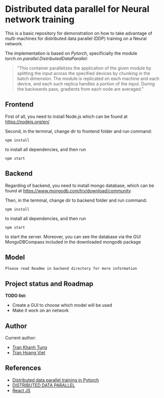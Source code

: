 # Distributed data parallel for Neural network training

This is a basic repository for demonstration on how to take advantage of multi-machines for distributed data parallel (DDP) training on a Neural network.

The implementation is based on *Pytorch*, specificially the module *torch.nn.parallel.DistributedDataParallel*: 
>"This container parallelizes the application of the given module by splitting the input across the specified devices by chunking in the batch dimension. The module is replicated on each machine and each device, and each such replica handles a portion of the input. During the backwards pass, gradients from each node are averaged."



## Frontend
First of all, you need to install Node.js which can be found at https://nodejs.org/en/

Second, in the terminal, change dir to frontend folder and run command:
```
npm install
```
to install all dependencies, and then run
```
npm start
```

## Backend
Regarding of backend, you need to install mongo database, which can be found at https://www.mongodb.com/try/download/community

Then, in the terminal, change dir to backend folder and run command:
```
npm install
```
to install all dependencies, and then run
```
npm start
```
to start the server. Moreover, you can see the database via the GUI MongoDBCompass included in the downloaded mongodb package
## Model
```
Please read Readme in backend directory for more information
```

## Project status and Roadmap
**TODO list:**
- Create a GUI to choose which model will be used
- Make it work on an network

## Author
Current author: 
- [Tran Khanh Tung](https://github.com/KhanhTungTran)
- [Tran Hoang Viet](https://github.com/HoangViet144)

## References
- [Distributed data parallel training in Pytorch](https://yangkky.github.io/2019/07/08/distributed-pytorch-tutorial.html)
- [DISTRIBUTED DATA PARALLEL](https://pytorch.org/docs/master/notes/ddp.html)
- [React JS](https://reactjs.org)
